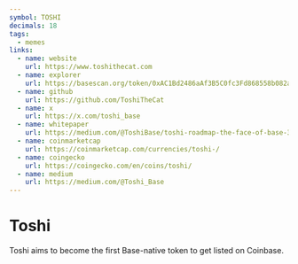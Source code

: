 ```yaml
---
symbol: TOSHI
decimals: 18
tags:
  - memes
links:
  - name: website
    url: https://www.toshithecat.com
  - name: explorer
    url: https://basescan.org/token/0xAC1Bd2486aAf3B5C0fc3Fd868558b082a531B2B4
  - name: github
    url: https://github.com/ToshiTheCat
  - name: x
    url: https://x.com/toshi_base
  - name: whitepaper
    url: https://medium.com/@ToshiBase/toshi-roadmap-the-face-of-base-3451b399aa27
  - name: coinmarketcap
    url: https://coinmarketcap.com/currencies/toshi-/
  - name: coingecko
    url: https://coingecko.com/en/coins/toshi/
  - name: medium
    url: https://medium.com/@Toshi_Base
---
```


# Toshi

Toshi aims to become the first Base-native token to get listed on Coinbase.
